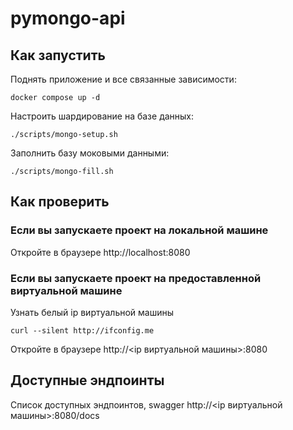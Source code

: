 # pymongo-api

## Как запустить

Поднять приложение и все связанные зависимости:
```shell
docker compose up -d
```

Настроить шардирование на базе данных:
```shell
./scripts/mongo-setup.sh
```

Заполнить базу моковыми данными:
```shell
./scripts/mongo-fill.sh
```

## Как проверить

### Если вы запускаете проект на локальной машине

Откройте в браузере http://localhost:8080

### Если вы запускаете проект на предоставленной виртуальной машине

Узнать белый ip виртуальной машины

```shell
curl --silent http://ifconfig.me
```

Откройте в браузере http://<ip виртуальной машины>:8080

## Доступные эндпоинты

Список доступных эндпоинтов, swagger http://<ip виртуальной машины>:8080/docs